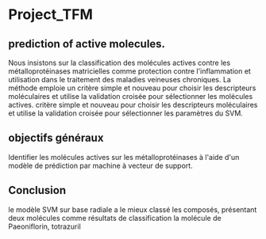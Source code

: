 # Project_TFM
## prediction of active molecules.

Nous insistons sur la classification des molécules actives contre les
métalloprotéinases matricielles comme protection contre l'inflammation et utilisation dans le
traitement des maladies veineuses chroniques. La méthode emploie un critère simple et nouveau pour choisir les descripteurs moléculaires et utilise la validation croisée pour sélectionner les molécules actives.
critère simple et nouveau pour choisir les descripteurs moléculaires et utilise la validation croisée pour sélectionner les paramètres du SVM.

## objectifs généraux
Identifier les molécules actives sur les métalloprotéinases à l'aide d'un modèle de prédiction par machine à vecteur de support. 
## Conclusion
le modèle SVM sur base radiale a le mieux classé les composés, présentant deux molécules comme résultats de classification la molécule de Paeoniflorin, totrazuril

